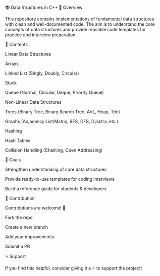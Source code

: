 📚 Data Structures in C++
🚀 Overview

This repository contains implementations of fundamental data structures with clean and well-documented code.
The aim is to understand the core concepts of data structures and provide reusable code templates for practice and interview preparation.

📂 Contents

Linear Data Structures

Arrays

Linked List (Singly, Doubly, Circular)

Stack

Queue (Normal, Circular, Deque, Priority Queue)

Non-Linear Data Structures

Trees (Binary Tree, Binary Search Tree, AVL, Heap, Trie)

Graphs (Adjacency List/Matrix, BFS, DFS, Dijkstra, etc.)

Hashing

Hash Tables

Collision Handling (Chaining, Open Addressing)

🎯 Goals

Strengthen understanding of core data structures

Provide ready-to-use templates for coding interviews

Build a reference guide for students & developers

🤝 Contribution

Contributions are welcome! 🎉

Fork the repo

Create a new branch

Add your improvements

Submit a PR

⭐ Support

If you find this helpful, consider giving it a ⭐ to support the project!
